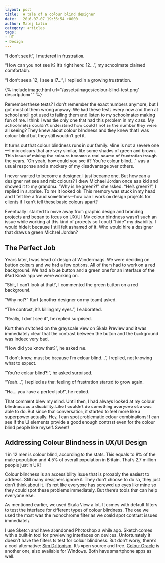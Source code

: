 ```yaml
---
layout: post
title:  A tale of a colour blind designer
date:   2016-07-07 19:56:54 +0000
author: Matej Latin
category: articles
tags:
- UI
- Design
---
```

<div class="conversation">
  <p class="indent">“I don’t see it”, I muttered in frustration.</p>
    <p class="indent">“How can you not see it? It’s right here: 12…”, my schoolmate claimed comfortably.</p>
    <p class="indent">“I don’t see a 12, I see a 17…”, I replied in a growing frustration.</p>
</div>

{% include image.html url="/assets/images/colour-blind-test.png" description="" %}

Remember these tests? I don’t remember the exact numbers anymore, but I got most of them wrong anyway. We had these tests every now and then at school and I got used to failing them and listen to my schoolmates making fun of me. I think I was the only one that had this problem in my class. My schoolmates couldn’t understand how could I not se the number they were all seeing? They knew about colour blindness and they knew that I was colour blind but they still wouldn’t get it.

It turns out that colour blindness runs in our family. Mine is not a severe one—I mix colours that are very similar, like some shades of green and brown. This issue of mixing the colours became a real source of frustration trough the years. “Oh yeah, how could you see it? You’re colour blind…” was a usual response and a mockery of my disadvantage over others.

I never wanted to become a designer, I just became one. But how can a designer not see and mix colours? I drew Michael Jordan once as a kid and showed it to my grandma. “Why is he green?!”, she asked. “He’s green?!”, I replied in surprise. To me it looked ok. This memory was stuck in my head and I felt like a fraud sometimes—how can I work on design projects for clients if I can’t tell these basic colours apart?

Eventually I started to move away from graphic design and branding projects and began to focus on UX/UI. My colour blindness wasn’t such an issue while working at this kind of projects so I could “hide” my disability. I would hide it because I still felt ashamed of it. Who would hire a designer that draws a green Michael Jordan?

## The Perfect Job
Years later, I was head of design at Wondermags. We were deciding on button colours and we had a few options. All of them had to work on a red background. We had a blue button and a green one for an interface of the iPad Kiosk app we were working on. 

<div class="conversation">
  <p class="indent">“Shit, I can’t look at that!”, I commented the green button on a red background.</p>
  <p class="indent">“Why not?”, Kurt (another designer on my team) asked.</p>
  <p class="indent">“The contrast, it’s killing my eyes.”, I elaborated.</p>
  <p class="indent">“Really, I don’t see it”, he replied surprised.</p>
  <p>Kurt then switched on the grayscale view on Skala Preview and it was immediately clear that the contrast between the button and the background was indeed very bad.</p>
  <p class="indent">“How did you know that?”, he asked me.</p>
  <p class="indent">“I don’t know, must be because I’m colour blind…”, I replied, not knowing what to expect.</p>
  <p class="indent">“You’re colour blind?!”, he asked surprised.</p>
  <p class="indent">“Yeah…”, I replied as that feeling of frustration started to grow again.</p>
  <p class="indent">“Ha… you have a perfect job!”, he replied.</p>
  <p>That comment blew my mind. Until then, I had always looked at my colour blindness as a disability. Like I couldn’t do something everyone else was able to do. But since that conversation, it started to feel more like a superpower actually. Hey, I can spot problematic colour combinations! I can see if the UI elements provide a good enough contrast even for the colour blind people like myself. Sweet!</p>
  </div>

## Addressing Colour Blindness in UX/UI Design
1 in 12 men is colour blind, according to the stats. This equals to 8% of the male population and 4.5% of overall population in Britain. That’s 2.7 million people just in UK!

Colour blindness is an accessibility issue that is probably the easiest to address. Still many designers ignore it. They don’t choose to do so, they just don’t think about it. It’s not like everyone has screwed up eyes like mine so they could spot these problems immediately. But there’s tools that can help everyone else.

As mentioned earlier, we used Skala View a lot. It comes with default filters to test the interface for different types of colour blindness. The one we used the most was the monochrome filter as we could spot contrast issues immediately.

I use Sketch and have abandoned Photoshop a while ago. Sketch comes with a built-in tool for previewing interfaces on devices. Unfortunately it doesn’t have the filters to test for colour blindness. But don’t worry, there’s a cool alternative: [Sim Daltonism](https://michelf.ca/projects/sim-daltonism/). It’s open source and free. [Colour Oracle](http://colororacle.org/) is another one, also available for Windows. Both have smartphone apps as well.